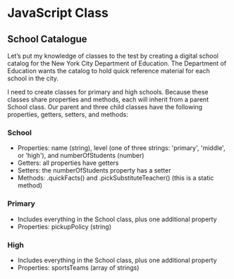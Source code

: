 # JavaScript Class 

## School Catalogue

Let’s put my knowledge of classes to the test by creating a digital school catalog for the New York City Department of Education. The Department of Education wants the catalog to hold quick reference material for each school in the city.

I need to create classes for primary and high schools. Because these classes share properties and methods, each will inherit from a parent School class. Our parent and three child classes have the following properties, getters, setters, and methods:

### School

+ Properties: name (string), level (one of three strings: 'primary', 'middle', or 'high'), and numberOfStudents (number)
+ Getters: all properties have getters
+ Setters: the numberOfStudents property has a setter
+ Methods: .quickFacts() and .pickSubstituteTeacher() (this is a static method)

### Primary 

+ Includes everything in the School class, plus one additional property
+ Properties: pickupPolicy (string)

### High 

+ Includes everything in the School class, plus one additional property
+ Properties: sportsTeams (array of strings)
